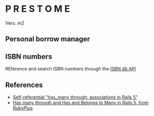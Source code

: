 # P R E S T O M E
Vers. m2

## Personal borrow manager

## ISBN numbers

REference and search ISBN numbers through the [ISBN db API](https://github.com/sethvargo/isbndb)

## References

- [Self-referential "has_many through: associations in Rails 5"](https://www.bhalash.com/archives/13544808202)
- [Has many through and Has and Belongs to Many in Rails 5, from RubyPlus](https://rubyplus.com/articles/3451-Has-Many-Through-and-Has-and-Belongs-to-Many-in-Rails-5)
